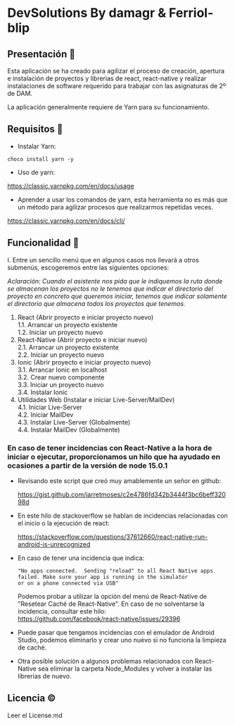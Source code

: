# DevSolutions By damagr & Ferriol-blip  

## Presentación 📕

Esta aplicación se ha creado para agilizar el proceso de creación, apertura e instalación de proyectos
y librerias de react, react-native y realizar instalaciones de software requerido para trabajar con las asignaturas
de 2º de DAM.

La aplicación generalmente requiere de Yarn para su funcionamiento.

## Requisitos 🔑  

+ Instalar Yarn:  

`choco install yarn -y`  

+ Uso de yarn:  

https://classic.yarnpkg.com/en/docs/usage  

+ Aprender a usar los comandos de yarn, esta herramienta no es más que un método para agilizar procesos que realizarmos 
repetidas veces.  

https://classic.yarnpkg.com/en/docs/cli/  

## Funcionalidad 📖

I. Entre un sencillo menú que en algunos casos nos llevará a otros submenús, escogeremos entre las siguientes opciones:  

*_Aclaración: Cuando el asistente nos pida que le indiquemos la ruta donde se almacenan los proyectos no le_*
*_tenemos que indicar el directorio del proyecto en concreto que queremos iniciar, tenemos que indicar_*
*_solamente el directorio que almacena todos los proyectos que tenemos._*

1. React (Abrir proyecto e iniciar proyecto nuevo)  
   1.1. Arrancar un proyecto existente  
   1.2. Iniciar un proyecto nuevo  
2. React-Native (Abrir proyecto e iniciar nuevo)  
   2.1. Arrancar un proyecto existente  
   2.2. Iniciar un proyecto nuevo    
3. Ionic (Abrir proyecto e iniciar proyecto nuevo)  
   3.1. Arrancar Ionic en localhost  
   3.2. Crear nuevo componente  
   3.3. Iniciar un proyecto nuevo  
   3.4. Instalar Ionic  
4. Utilidades Web (Instalar e iniciar Live-Server/MailDev)  
   4.1. Iniciar Live-Server  
   4.2. Iniciar MailDev  
   4.3. Instalar Live-Server (Globalmente)  
   4.4. Instalar MailDev (Globalmente)  

### En caso de tener incidencias con React-Native a la hora de iniciar o ejecutar, proporcionamos un hilo que ha ayudado en ocasiones a partir de la versión de node 15.0.1

+ Revisando este script que creó muy amablemente un señor en github:

    https://gist.github.com/jarretmoses/c2e4786fd342b3444f3bc6beff32098d   


+ En este hilo de stackoverflow se hablan de incidencias relacionadas con el inicio o la ejecución de react:

    https://stackoverflow.com/questions/37612660/react-native-run-android-is-unrecognized  


+ En caso de tener una incidencia que indica:

   ```
   "No apps connected.  Sending "reload" to all React Native apps failed. Make sure your app is running in the simulator
   or on a phone connected via USB"
   ```

   Podemos probar a utilizar la opción del menú de React-Native de "Resetear Caché de React-Native". En caso de no
  solventarse la incidencia, consultar este hilo:  
https://github.com/facebook/react-native/issues/29396  


+ Puede pasar que tengamos incidencias con el emulador de Android Studio, podemos eliminarlo y crear uno nuevo si no funciona la limpieza de caché.
  

+ Otra posible solución a algunos problemas relacionados con React-Native sea eliminar la carpeta Node_Modules y volver a instalar las librerias de nuevo.

## Licencia ©  

Leer el License.md
